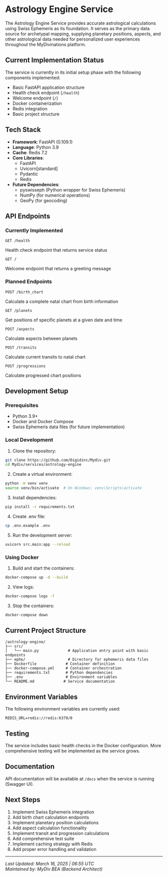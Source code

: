 # Astrology Engine Service

The Astrology Engine Service provides accurate astrological calculations using Swiss Ephemeris as its foundation. It serves as the primary data source for archetypal mapping, supplying planetary positions, aspects, and other astrological data needed for personalized user experiences throughout the MyDivinations platform.

## Current Implementation Status

The service is currently in its initial setup phase with the following components implemented:

- Basic FastAPI application structure
- Health check endpoint (`/health`)
- Welcome endpoint (`/`)
- Docker containerization
- Redis integration
- Basic project structure

## Tech Stack

- **Framework**: FastAPI (0.109.1)
- **Language**: Python 3.9
- **Cache**: Redis 7.2
- **Core Libraries**:
  - FastAPI
  - Uvicorn[standard]
  - Pydantic
  - Redis
- **Future Dependencies**:
  - pyswisseph (Python wrapper for Swiss Ephemeris)
  - NumPy (for numerical operations)
  - GeoPy (for geocoding)

## API Endpoints

### Currently Implemented

```
GET /health
```
Health check endpoint that returns service status

```
GET /
```
Welcome endpoint that returns a greeting message

### Planned Endpoints

```
POST /birth_chart
```
Calculate a complete natal chart from birth information

```
GET /planets
```
Get positions of specific planets at a given date and time

```
POST /aspects
```
Calculate aspects between planets

```
POST /transits
```
Calculate current transits to natal chart

```
POST /progressions
```
Calculate progressed chart positions

## Development Setup

### Prerequisites
- Python 3.9+
- Docker and Docker Compose
- Swiss Ephemeris data files (for future implementation)

### Local Development

1. Clone the repository:
```bash
git clone https://github.com/Digidinc/Mydiv.git
cd Mydiv/services/astrology-engine
```

2. Create a virtual environment:
```bash
python -m venv venv
source venv/bin/activate  # On Windows: venv\Scripts\activate
```

3. Install dependencies:
```bash
pip install -r requirements.txt
```

4. Create .env file:
```bash
cp .env.example .env
```

5. Run the development server:
```bash
uvicorn src.main:app --reload
```

### Using Docker

1. Build and start the containers:
```bash
docker-compose up -d --build
```

2. View logs:
```bash
docker-compose logs -f
```

3. Stop the containers:
```bash
docker-compose down
```

## Current Project Structure

```
/astrology-engine/
├── src/
│   └── main.py             # Application entry point with basic endpoints
├── ephe/                   # Directory for ephemeris data files
├── Dockerfile             # Container definition
├── docker-compose.yml     # Container orchestration
├── requirements.txt       # Python dependencies
├── .env                   # Environment variables
└── README.md             # Service documentation
```

## Environment Variables

The following environment variables are currently used:

```
REDIS_URL=redis://redis:6379/0
```

## Testing

The service includes basic health checks in the Docker configuration. More comprehensive testing will be implemented as the service grows.

## Documentation

API documentation will be available at `/docs` when the service is running (Swagger UI).

## Next Steps

1. Implement Swiss Ephemeris integration
2. Add birth chart calculation endpoints
3. Implement planetary position calculations
4. Add aspect calculation functionality
5. Implement transit and progression calculations
6. Add comprehensive test suite
7. Implement caching strategy with Redis
8. Add proper error handling and validation

---

*Last Updated: March 16, 2025 | 06:55 UTC*  
*Maintained by: MyDiv BEA (Backend Architect)*